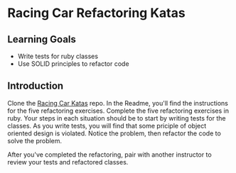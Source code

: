 # Racing Car Refactoring Katas

## Learning Goals

- Write tests for ruby classes
- Use SOLID principles to refactor code

## Introduction

Clone the [Racing Car Katas](https://github.com/emilybache/Racing-Car-Katas) repo. In the Readme, you'll find the instructions for the five refactoring exercises. Complete the five refactoring exercises in ruby. Your steps in each situation should be to start by writing tests for the classes. As you write tests, you will find that some priciple of object oriented design is violated. Notice the problem, then refactor the code to solve the problem.

After you've completed the refactoring, pair with another instructor to review your tests and refactored classes.
